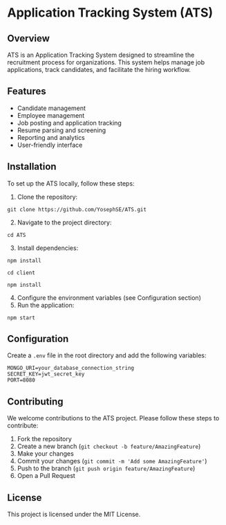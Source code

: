 # Application Tracking System (ATS)
## Overview

ATS is an Application Tracking System designed to streamline the recruitment process for organizations. This system helps manage job applications, track candidates, and facilitate the hiring workflow.

## Features

- Candidate management
- Employee management
- Job posting and application tracking
- Resume parsing and screening
- Reporting and analytics
- User-friendly interface

## Installation

To set up the ATS locally, follow these steps:

1. Clone the repository:

```
git clone https://github.com/YosephSE/ATS.git
```

2. Navigate to the project directory:

```
cd ATS
```

3. Install dependencies:

```
npm install
```
```
cd client
```
```
npm install
```

4. Configure the environment variables (see Configuration section)
5. Run the application:

```
npm start
```

## Configuration

Create a `.env` file in the root directory and add the following variables:

```
MONGO_URI=your_database_connection_string
SECRET_KEY=jwt_secret_key
PORT=8080
```


## Contributing

We welcome contributions to the ATS project. Please follow these steps to contribute:

1. Fork the repository
2. Create a new branch (`git checkout -b feature/AmazingFeature`)
3. Make your changes
4. Commit your changes (`git commit -m 'Add some AmazingFeature'`)
5. Push to the branch (`git push origin feature/AmazingFeature`)
6. Open a Pull Request

## License

This project is licensed under the MIT License.
